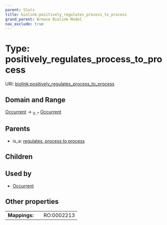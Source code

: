 ```yaml
---
parent: Slots
title: biolink:positively_regulates_process_to_process
grand_parent: Browse Biolink Model
nav_exclude: true
---
```


# Type: positively_regulates_process_to_process




URI: [biolink:positively_regulates_process_to_process](https://w3id.org/biolink/vocab/positively_regulates_process_to_process)

## Domain and Range

[Occurrent](Occurrent.md) ->  <sub>0..*</sub> [Occurrent](Occurrent.md)

## Parents

 *  is_a: [regulates, process to process](regulates_process_to_process.md)

## Children


## Used by

 * [Occurrent](Occurrent.md)

## Other properties

|  |  |  |
| --- | --- | --- |
| **Mappings:** | | RO:0002213 |

